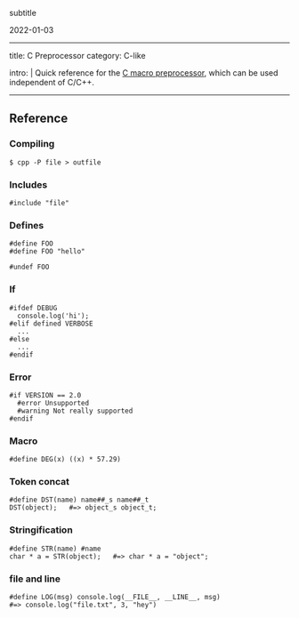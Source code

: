 subtitle

2022-01-03

------------------------------------------------------------------------

title: C Preprocessor category: C-like

intro: | Quick reference for the [C macro preprocessor](https://en.m.wikipedia.org/wiki/C_preprocessor), which can be used independent of C/C++.

------------------------------------------------------------------------

Reference
---------

### Compiling

    $ cpp -P file > outfile

### Includes

    #include "file"

### Defines

    #define FOO
    #define FOO "hello"

    #undef FOO

### If

    #ifdef DEBUG
      console.log('hi');
    #elif defined VERBOSE
      ...
    #else
      ...
    #endif

### Error

    #if VERSION == 2.0
      #error Unsupported
      #warning Not really supported
    #endif

### Macro

    #define DEG(x) ((x) * 57.29)

### Token concat

    #define DST(name) name##_s name##_t
    DST(object);   #=> object_s object_t;

### Stringification

    #define STR(name) #name
    char * a = STR(object);   #=> char * a = "object";

### file and line

    #define LOG(msg) console.log(__FILE__, __LINE__, msg)
    #=> console.log("file.txt", 3, "hey")
